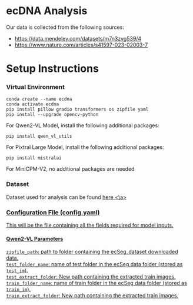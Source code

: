 # ecDNA Analysis

Our data is collected from the following sources:
- https://data.mendeley.com/datasets/m7n3zvg539/4
- https://www.nature.com/articles/s41597-023-02003-7

# Setup Instructions
### Virtual Environment
```
conda create --name ecdna
conda activate ecdna
pip install pillow gradio transformers os zipfile yaml
pip install --upgrade opencv-python
```

For Qwen2-VL Model, install the following additional packages:
```
pip install qwen_vl_utils
```

For Pixtral Large Model, install the following additional packages:
```
pip install mistralai
```

For MiniCPM-V2, no additional packages are needed

### Dataset
Dataset used for analysis can be found <a href='https://data.mendeley.com/datasets/m7n3zvg539/4'> here <\a>


### Configuration File (config.yaml)
This will be the file containing all the fields required for model inputs.

#### Qwen2-VL Parameters
`zipfile_path`: path to folder containing the ecSeg_dataset downloaded data.<br />
`test_folder_name`: name of test folder in the ecSeg data folder (stored as `test_im`).<br />
`test_extract_folder`: New path containing the extracted train images.<br />
`train_folder_name`: name of train folder in the ecSeg data folder (stored as `train_im`).<br />
`train_extract_folder`: New path containing the extracted train images.<br />
